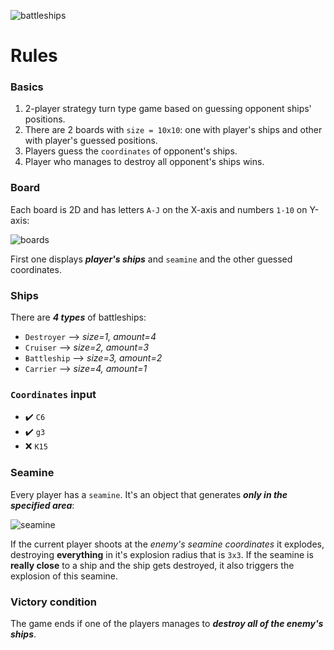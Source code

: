 ![battleships](https://user-images.githubusercontent.com/105242009/178099044-d89cc434-d49b-4452-bc3c-0f95852191b1.jpg)

# Rules

### Basics

1. 2-player strategy turn type game based on guessing opponent ships' positions.
2. There are 2 boards with `size = 10x10`: one with player's ships and other with player's guessed positions.
3. Players guess the `coordinates` of opponent's ships.
4. Player who manages to destroy all opponent's ships wins.

### Board

Each board is 2D and has letters `A-J` on the X-axis and numbers `1-10` on Y-axis:

![boards](https://user-images.githubusercontent.com/105242009/178139939-d3f479b7-d0a4-4bc9-a1fe-3142ddbe0344.JPG)

First one displays ***player's ships*** and `seamine` and the other guessed coordinates.

### Ships

There are ***4 types*** of battleships:

- `Destroyer`  --> _size=1, amount=4_
- `Cruiser`    --> _size=2, amount=3_
- `Battleship` --> _size=3, amount=2_
- `Carrier`    --> _size=4, amount=1_

### `Coordinates` input

- ✔️ `C6`
- ✔️ `g3`
- ❌ `K15`

### Seamine

Every player has a `seamine`. It's an object that generates ***only in the specified area***:

![seamine](https://user-images.githubusercontent.com/105242009/178140409-11b51df2-fc45-41d9-bc50-ed4447b39543.jpg)

If the current player shoots at the _enemy's seamine coordinates_ it explodes, destroying **everything** in it's explosion radius that is `3x3`.
If the seamine is **really close** to a ship and the ship gets destroyed, it also triggers the explosion of this seamine.

### Victory condition

The game ends if one of the players manages to ***destroy all of the enemy's ships***.
